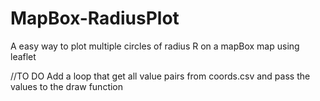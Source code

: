 # MapBox-RadiusPlot
A easy way to plot multiple circles of radius R on a mapBox map using leaflet


//TO DO
Add a loop that get all value pairs from coords.csv and pass the values to the draw function 
